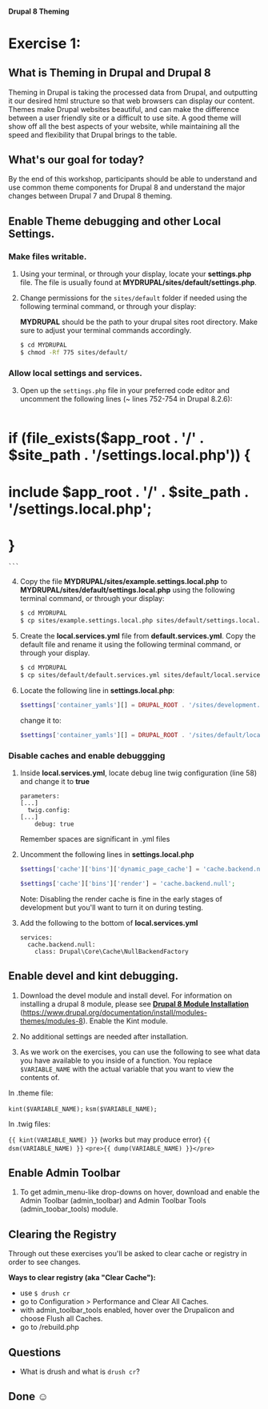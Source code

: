 #### Drupal 8 Theming

# Exercise 1: 

## What is Theming in Drupal and Drupal 8

Theming in Drupal is taking the processed data from Drupal, and outputting it our desired html structure so that web browsers can display our content. Themes make Drupal websites beautiful, and can make the difference between a user friendly site or a difficult to use site. A good theme will show off all the best aspects of your website, while maintaining all the speed and flexibility that Drupal brings to the table.  

## What's our goal for today?

By the end of this workshop, participants should be able to understand and use common theme components for Drupal 8 and understand the major changes between Drupal 7 and Drupal 8 theming.

## Enable Theme debugging and other Local Settings.

### Make files writable.
1. Using your terminal, or through your display, locate your **settings.php** file. The file is usually found at **MYDRUPAL/sites/default/settings.php**. 

2. Change permissions for the `sites/default` folder if needed using the following terminal command, or through your display:

	**MYDRUPAL** should be the path to your drupal sites root directory. Make sure to adjust your terminal commands accordingly.
	
	```bash
	$ cd MYDRUPAL
	$ chmod -Rf 775 sites/default/
	```

### Allow local settings and services.
3. Open up the `settings.php` file in your preferred code editor and uncomment the following lines (~ lines 752-754 in Drupal 8.2.6):

	```php
# if (file_exists($app_root . '/' . $site_path . '/settings.local.php')) {
#   include $app_root . '/' . $site_path . '/settings.local.php';
# }
	```
4. Copy the file **MYDRUPAL/sites/example.settings.local.php** to **MYDRUPAL/sites/default/settings.local.php** using the following terminal command, or through your display:

	```bash
	$ cd MYDRUPAL
	$ cp sites/example.settings.local.php sites/default/settings.local.php
	```

5. Create the **local.services.yml** file from **default.services.yml**. Copy the default file and rename it using the following terminal command, or through your display.
	
	```bash
	$ cd MYDRUPAL
	$ cp sites/default/default.services.yml sites/default/local.services.yml
	```

6. Locate the following line in **settings.local.php**:
	
	```php
	$settings['container_yamls'][] = DRUPAL_ROOT . '/sites/development.services.yml';
	```
	
	change it to:
	
	```php
	$settings['container_yamls'][] = DRUPAL_ROOT . '/sites/default/local.services.yml';
	```

### Disable caches and enable debuggging

1. Inside **local.services.yml**, locate debug line twig configuration (line 58) and change it to **true**
	
	```
	parameters:
	[...]
	  twig.config:
	[...]
  	    debug: true
	```
	Remember spaces are significant in .yml files
 
2. Uncomment the following lines in **settings.local.php**
	
	```php
	$settings['cache']['bins']['dynamic_page_cache'] = 'cache.backend.null';
	```
	```php
	$settings['cache']['bins']['render'] = 'cache.backend.null';
	```
	Note: Disabling the render cache is fine in the early stages of development but you'll want to turn it on during testing.
	
2. Add the following to the bottom of **local.services.yml**
	
	```
	services:
  	  cache.backend.null:
    	class: Drupal\Core\Cache\NullBackendFactory
    ```

## Enable devel and kint debugging.
1. Download the devel module and install devel. For information on installing a drupal 8 module, please see **[Drupal 8 Module Installation](https://www.drupal.org/documentation/install/modules-themes/modules-8)** (https://www.drupal.org/documentation/install/modules-themes/modules-8). Enable the Kint module. 

2. No additional settings are needed after installation. 

3. As we work on the exercises, you can use the following to see what data you have available to you inside of a function. You replace `$VARIABLE_NAME` with the actual variable that you want to view the contents of.

In .theme file: 

`kint($VARIABLE_NAME);`
`ksm($VARIABLE_NAME);`

In .twig files:

`{{ kint(VARIABLE_NAME) }}` (works but may produce error)
`{{ dsm(VARIABLE_NAME) }}`
`<pre>{{ dump(VARIABLE_NAME) }}</pre>`

## Enable Admin Toolbar
1. To get admin_menu-like drop-downs on hover, download and enable the Admin Toolbar (admin_toolbar) and Admin Toolbar Tools (admin_toobar_tools) module. 

## Clearing the Registry

Through out these exercises you'll be asked to clear cache or registry in order to see changes. 
 
**Ways to clear registry (aka "Clear Cache"):**

* use ``$ drush cr`` 
* go to Configuration > Performance and Clear All Caches. 
* with admin_toolbar_tools enabled, hover over the Drupalicon and choose Flush all Caches. 
* go to /rebuild.php

## Questions
+ What is drush and what is `drush cr`?

## Done ☺
